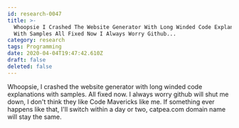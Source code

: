 ```yaml
---
id: research-0047
title: >-
  Whoopsie I Crashed The Website Generator With Long Winded Code Explanations
  With Samples All Fixed Now I Always Worry Github...
category: research
tags: Programming
date: 2020-04-04T19:47:42.610Z
draft: false
deleted: false
---
```


Whoopsie, I crashed the website generator with long winded code explanations with samples. All fixed now. I always worry github will shut me down, I don't think they like Code Mavericks like me. If something ever happens like that, I'll switch within a day or two, catpea.com domain name will stay the same.
